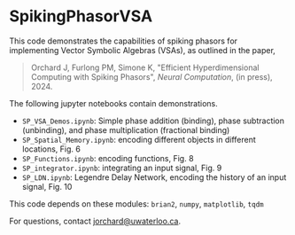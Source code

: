 # SpikingPhasorVSA

This code demonstrates the capabilities of spiking phasors for implementing Vector Symbolic Algebras (VSAs), as outlined in the paper,

> Orchard J, Furlong PM, Simone K, "Efficient Hyperdimensional Computing with Spiking Phasors", *Neural Computation*, (in press), 2024.

The following jupyter notebooks contain demonstrations.
- `SP_VSA_Demos.ipynb`: Simple phase addition (binding), phase subtraction (unbinding), and phase multiplication (fractional binding)
- `SP_Spatial_Memory.ipynb`: encoding different objects in different locations, Fig. 6
- `SP_Functions.ipynb`: encoding functions, Fig. 8
- `SP_integrator.ipynb`: integrating an input signal, Fig. 9
- `SP_LDN.ipynb`: Legendre Delay Network, encoding the history of an input signal, Fig. 10

This code depends on these modules:
`brian2`, `numpy`, `matplotlib`, `tqdm`

For questions, contact <jorchard@uwaterloo.ca>.
